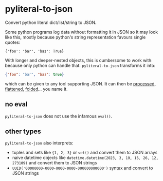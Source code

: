 # pyliteral-to-json

Convert python literal dict/list/string to JSON.

Some python programs log data without formatting it in JSON so it may look like this, mostly because python's string representation favours single quotes:

```
{'foo': 'bar', 'baz': True}
```

With longer and deeper-nested objects, this is cumbersome to work with because only python can handle that.
`pyliteral-to-json` transforms it into:

```json
{"foo": "bar", "baz": true}
```

which can be given to any tool supporting JSON. It can then be [processed](https://gitlab.com/hydrargyrum/pjy), [flattened](https://gitlab.com/hydrargyrum/attic/-/tree/master/flatten-json), [folded](https://gitlab.com/hydrargyrum/foldindent)… you name it.

## no eval

`pyliteral-to-json` does not use the infamous `eval()`.

## other types

`pyliteral-to-json` also interprets:

- tuples and sets like `{1, 2, 3}` or `set()` and convert them to JSON arrays
- naive datetime objects like `datetime.datetime(2023, 3, 10, 15, 26, 12, 273109)` and convert them to JSON strings
- `UUID('00000000-0000-0000-0000-000000000000')` syntax and convert to JSON strings
